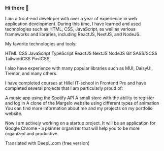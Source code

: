 ### Hi there 👋

I am a front-end developer with over a year of experience in web application development. During this time, I have learned and used technologies such as HTML, CSS, JavaScript, as well as various frameworks and libraries, including ReactJS, NextJS, and NodeJS.

My favorite technologies and tools:

HTML
CSS
JavaScript
TypeScript
ReactJS
NextJS
NodeJS
Git
SASS/SCSS
TailwindCSS
PostCSS

I also have experience with many popular libraries such as MUI, DaisyUI, Tremor, and many others.

I have completed courses at Hillel IT-school in Frontend Pro and have completed several projects that I am particularly proud of:

A music app using the Spotify API
A small store with the ability to register and log in
A clone of the Margelo website using different types of animation
You can find more information about me and my projects on my portfolio website.

Now I am actively working on a startup project. It will be an application for Google Chrome - a planner organizer that will help you to be more organized and productive.

Translated with DeepL.com (free version)
